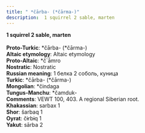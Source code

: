 ```yaml
---
title: " *čārba- (*čārma-)"
description:  1 squirrel 2 sable, marten
---
```

<strong> 1 squirrel 2 sable, marten</strong><br><br>
<strong>Proto-Turkic</strong>:  *čārba- (*čārma-)<br>
<strong>Altaic etymology</strong>:  Altaic etymology<br>
<strong> Proto-Altaic</strong>:  *č`ā́mro<br>
<strong>Nostratic</strong>:  Nostratic<br>
<strong>Russian meaning</strong>:  1 белка 2 соболь, куница<br>
<strong>Turkic</strong>:  *čārba- (*čārma-)<br>
<strong>Mongolian</strong>:  *čindaga<br>
<strong>Tungus-Manchu</strong>:  *čamduk-<br>
<strong>Comments</strong>:  VEWT 100, 403. A regional Siberian root.<br>
<strong>Khakassian</strong>:  sarbax 1<br>
<strong>Shor</strong>:  šarbaq 1<br>
<strong>Oyrat</strong>:  čɨrbɨq 1<br>
<strong>Yakut</strong>:  sārba 2<br>


